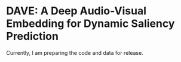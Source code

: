 # DAVE: A Deep Audio-Visual Embedding for Dynamic Saliency Prediction

Currently, I am preparing the code and data for release.
